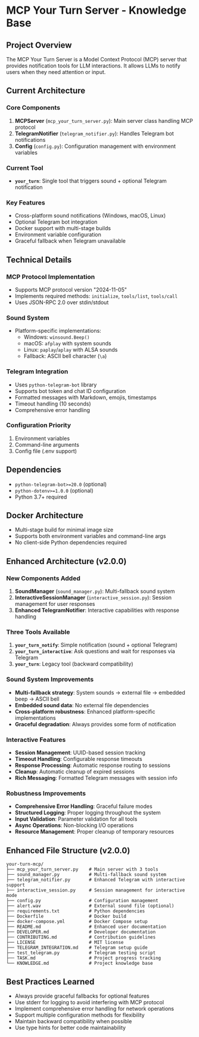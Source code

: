 # MCP Your Turn Server - Knowledge Base

## Project Overview
The MCP Your Turn Server is a Model Context Protocol (MCP) server that provides notification tools for LLM interactions. It allows LLMs to notify users when they need attention or input.

## Current Architecture

### Core Components
1. **MCPServer** (`mcp_your_turn_server.py`): Main server class handling MCP protocol
2. **TelegramNotifier** (`telegram_notifier.py`): Handles Telegram bot notifications
3. **Config** (`config.py`): Configuration management with environment variables

### Current Tool
- **`your_turn`**: Single tool that triggers sound + optional Telegram notification

### Key Features
- Cross-platform sound notifications (Windows, macOS, Linux)
- Optional Telegram bot integration
- Docker support with multi-stage builds
- Environment variable configuration
- Graceful fallback when Telegram unavailable

## Technical Details

### MCP Protocol Implementation
- Supports MCP protocol version "2024-11-05"
- Implements required methods: `initialize`, `tools/list`, `tools/call`
- Uses JSON-RPC 2.0 over stdin/stdout

### Sound System
- Platform-specific implementations:
  - Windows: `winsound.Beep()`
  - macOS: `afplay` with system sounds
  - Linux: `paplay`/`aplay` with ALSA sounds
  - Fallback: ASCII bell character (`\a`)

### Telegram Integration
- Uses `python-telegram-bot` library
- Supports bot token and chat ID configuration
- Formatted messages with Markdown, emojis, timestamps
- Timeout handling (10 seconds)
- Comprehensive error handling

### Configuration Priority
1. Environment variables
2. Command-line arguments  
3. Config file (.env support)

## Dependencies
- `python-telegram-bot>=20.0` (optional)
- `python-dotenv>=1.0.0` (optional)
- Python 3.7+ required

## Docker Architecture
- Multi-stage build for minimal image size
- Supports both environment variables and command-line args
- No client-side Python dependencies required

## Enhanced Architecture (v2.0.0)

### New Components Added
1. **SoundManager** (`sound_manager.py`): Multi-fallback sound system
2. **InteractiveSessionManager** (`interactive_session.py`): Session management for user responses
3. **Enhanced TelegramNotifier**: Interactive capabilities with response handling

### Three Tools Available
1. **`your_turn_notify`**: Simple notification (sound + optional Telegram)
2. **`your_turn_interactive`**: Ask questions and wait for responses via Telegram
3. **`your_turn`**: Legacy tool (backward compatibility)

### Sound System Improvements
- **Multi-fallback strategy**: System sounds → external file → embedded beep → ASCII bell
- **Embedded sound data**: No external file dependencies
- **Cross-platform robustness**: Enhanced platform-specific implementations
- **Graceful degradation**: Always provides some form of notification

### Interactive Features
- **Session Management**: UUID-based session tracking
- **Timeout Handling**: Configurable response timeouts
- **Response Processing**: Automatic response routing to sessions
- **Cleanup**: Automatic cleanup of expired sessions
- **Rich Messaging**: Formatted Telegram messages with session info

### Robustness Improvements
- **Comprehensive Error Handling**: Graceful failure modes
- **Structured Logging**: Proper logging throughout the system
- **Input Validation**: Parameter validation for all tools
- **Async Operations**: Non-blocking I/O operations
- **Resource Management**: Proper cleanup of temporary resources

## Enhanced File Structure (v2.0.0)
```
your-turn-mcp/
├── mcp_your_turn_server.py    # Main server with 3 tools
├── sound_manager.py           # Multi-fallback sound system
├── telegram_notifier.py       # Enhanced Telegram with interactive support
├── interactive_session.py     # Session management for interactive mode
├── config.py                  # Configuration management
├── alert.wav                  # External sound file (optional)
├── requirements.txt           # Python dependencies
├── Dockerfile                 # Docker build
├── docker-compose.yml         # Docker Compose setup
├── README.md                  # Enhanced user documentation
├── DEVELOPER.md               # Developer documentation
├── CONTRIBUTING.md            # Contribution guidelines
├── LICENSE                    # MIT license
├── TELEGRAM_INTEGRATION.md    # Telegram setup guide
├── test_telegram.py           # Telegram testing script
├── TASK.md                    # Project progress tracking
└── KNOWLEDGE.md               # Project knowledge base
```

## Best Practices Learned
- Always provide graceful fallbacks for optional features
- Use stderr for logging to avoid interfering with MCP protocol
- Implement comprehensive error handling for network operations
- Support multiple configuration methods for flexibility
- Maintain backward compatibility when possible
- Use type hints for better code maintainability
